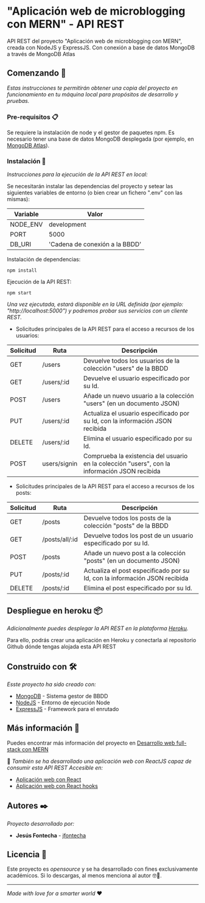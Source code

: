 # "Aplicación web de microblogging con MERN" - API REST

API REST del proyecto "Aplicación web de microblogging con MERN", creada con NodeJS y ExpressJS. Con conexión a base de datos MongoDB a través de MongoDB Atlas

## Comenzando 🚀

_Estas instrucciones te permitirán obtener una copia del proyecto en funcionamiento en tu máquina local para propósitos de desarrollo y pruebas._

### Pre-requisitos 📋

Se requiere la instalación de node y el gestor de paquetes npm. Es necesario tener una base de datos MongoDB desplegada (por ejemplo, en [MongoDB Atlas](https://www.mongodb.com/cloud/atlas)).

### Instalación 🔧

_Instrucciones para la ejecución de la API REST en local:_

Se necesitarán instalar las dependencias del proyecto y setear las siguientes variables de entorno (o bien crear un fichero ".env" con las mismas):

| Variable | Valor |
| ------------- | ------------- |
| NODE_ENV  | development  |
| PORT  | 5000  |
| DB_URI  | 'Cadena de conexión a la BBDD'  |

Instalación de dependencias:

```
npm install
```

Ejecución de la API REST:

```
npm start
```

_Una vez ejecutada, estará disponible en la URL definida (por ejemplo: "http://localhost:5000") y podremos probar sus servicios con un cliente REST._

* Solicitudes principales de la API REST para el acceso a recursos de los usuarios:

Solicitud | Ruta | Descripción |
| ------------- | ------------- | ------------- |
| GET | /users  | Devuelve todos los usuarios de la colección "users" de la BBDD  |
| GET | /users/:id  | Devuelve el usuario especificado por su Id.  |
| POST | /users  | Añade un nuevo usuario a la colección "users" (en un documento JSON)  |
| PUT | /users/:id  | Actualiza el usuario especificado por su Id, con la información JSON recibida  |
| DELETE | /users/:id  | Elimina el usuario especificado por su Id.  |
| POST | users/signin  | Comprueba la existencia del usuario en la colección "users", con la información JSON recibida  |

* Solicitudes principales de la API REST para el acceso a recursos de los posts:

Solicitud | Ruta | Descripción |
| ------------- | ------------- | ------------- |
| GET | /posts  | Devuelve todos los posts de la colección "posts" de la BBDD  |
| GET | /posts/all/:id  | Devuelve todos los post de un usuario especificado por su Id.  |
| POST | /posts  | Añade un nuevo post a la colección "posts" (en un documento JSON)  |
| PUT | /posts/:id  | Actualiza el post especificado por su Id, con la información JSON recibida  |
| DELETE | /posts/:id  | Elimina el post especificado por su Id.  |

## Despliegue en heroku 📦

_Adicionalmente puedes desplegar la API REST en la plataforma [Heroku](https://heroku.com/)._

Para ello, podrás crear una aplicación en Heroku y conectarla al repositorio Github dónde tengas alojada esta API REST

## Construido con 🛠️

_Esste proyecto ha sido creado con:_

* [MongoDB](https://www.mongodb.com/) - Sistema gestor de BBDD
* [NodeJS](https://nodejs.org/es/) - Entorno de ejecución Node
* [ExpressJS](https://expressjs.com/es/) - Framework para el enrutado

## Más información 📖

Puedes encontrar más información del proyecto en [Desarrollo web full-stack con MERN](https://jesusfontecha.name/mern/)

📢 _También se ha desarrollado una aplicación web con ReactJS capaz de consumir esta API REST
Accesible en:_
* [Aplicación web con React](https://github.com/jfontecha/microblogging-example-react-classes)
* [Aplicación web con React hooks](https://github.com/jfontecha/microblogging-example-react-hooks)

## Autores ✒️

_Proyecto desarrollado por:_

* **Jesús Fontecha** - [jfontecha](https://github.com/jfontecha)

## Licencia 📄

Este proyecto es _opensource_ y se ha desarrollado con fines exclusivamente académicos. Si lo descargas, al menos menciona al autor 🤓🍺.

---
_Made with love for a smarter world_ ❤️
